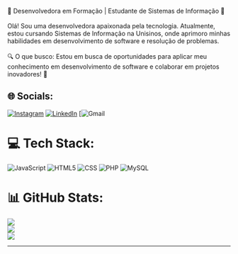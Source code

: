 🌟 Desenvolvedora em Formação | Estudante de Sistemas de Informação 🌟<br>
<br>Olá! Sou uma desenvolvedora apaixonada pela tecnologia. Atualmente, estou cursando Sistemas de Informação na Unisinos, onde aprimoro minhas habilidades em desenvolvimento de software e resolução de problemas.<br>
<br>🔍 O que busco: Estou em busca de oportunidades para aplicar meu conhecimento em desenvolvimento de software e colaborar em projetos inovadores! 🚀


## 🌐 Socials:
[![Instagram](https://img.shields.io/badge/Instagram-%23E4405F.svg?logo=Instagram&logoColor=white)](https://www.instagram.com/tailini_soares/?igsh=MTA2amNpcHZmdzV3dQ%3D%3D) [![LinkedIn](https://img.shields.io/badge/LinkedIn-%230077B5.svg?logo=linkedin&logoColor=white)](https://www.linkedin.com/in/tailini-soares-winck-0a0762250/) [![Gmail](https://img.shields.io/badge/-Gmail-%23333?style=for-the-badge&logo=gmail&logoColor=white) 

# 💻 Tech Stack:
![JavaScript](https://img.shields.io/badge/javascript-%23323330.svg?style=for-the-badge&logo=javascript&logoColor=%23F7DF1E) ![HTML5](https://img.shields.io/badge/html5-%23E34F26.svg?style=for-the-badge&logo=html5&logoColor=white) ![CSS](https://img.shields.io/badge/React-20232A?style=for-the-badge&logo=react&logoColor=61DAFB) ![PHP](https://img.shields.io/badge/php-%23777BB4.svg?style=for-the-badge&logo=php&logoColor=white) ![MySQL](https://img.shields.io/badge/mysql-4479A1.svg?style=for-the-badge&logo=mysql&logoColor=white)
# 📊 GitHub Stats:
![](https://github-readme-stats.vercel.app/api?username=TailiniSoaresWinck&theme=codeSTACKr&hide_border=true&include_all_commits=true&count_private=false)<br/>
![](https://github-readme-streak-stats.herokuapp.com/?user=TailiniSoaresWinck&theme=codeSTACKr&hide_border=true)<br/>
![](https://github-readme-stats.vercel.app/api/top-langs/?username=TailiniSoaresWinck&theme=codeSTACKr&hide_border=true&include_all_commits=true&count_private=false&layout=compact)

---
